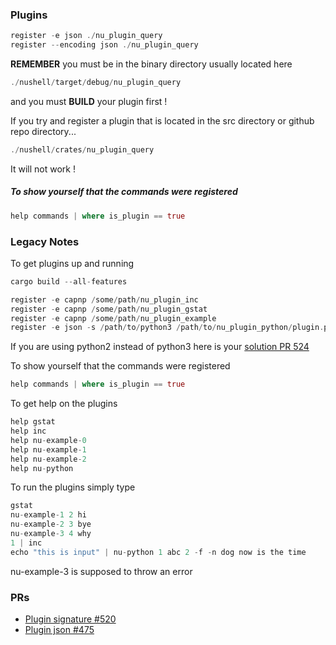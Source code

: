 
### Plugins

```rust
register -e json ./nu_plugin_query
register --encoding json ./nu_plugin_query
```

**REMEMBER** you must be in the binary directory usually located here

```rust
./nushell/target/debug/nu_plugin_query
```

and you must **BUILD** your plugin first !

If you try and register a plugin that is located in the src directory or github repo directory...

```rust
./nushell/crates/nu_plugin_query
```

It will not work !

##### To show yourself that the commands were registered   

```rust
help commands | where is_plugin == true
```

### Legacy Notes

To get plugins up and running

```rust
cargo build --all-features

register -e capnp /some/path/nu_plugin_inc
register -e capnp /some/path/nu_plugin_gstat
register -e capnp /some/path/nu_plugin_example
register -e json -s /path/to/python3 /path/to/nu_plugin_python/plugin.py
```

If you are using python2 instead of python3 here is your [solution PR 524](https://github.com/nushell/engine-q/pull/524)

To show yourself that the commands were registered   

```rust
help commands | where is_plugin == true
```

To get help on the plugins

```rust
help gstat
help inc
help nu-example-0
help nu-example-1
help nu-example-2
help nu-python
```

To run the plugins simply type

```rust
gstat
nu-example-1 2 hi
nu-example-2 3 bye
nu-example-3 4 why
1 | inc
echo "this is input" | nu-python 1 abc 2 -f -n dog now is the time
```

nu-example-3 is supposed to throw an error

### PRs

* [Plugin signature #520](https://github.com/nushell/engine-q/pull/520)
* [Plugin json #475](https://github.com/nushell/engine-q/pull/475)

